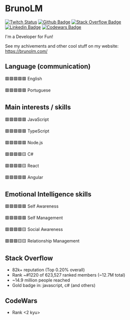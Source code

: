 # BrunoLM

[![Twitch Status](https://img.shields.io/twitch/status/brunolm?logo=twitch&logoColor=9246FF)](https://www.twitch.tv/brunolm)
[![Github Badge](https://img.shields.io/badge/-Github-000?style=flat-square&logo=Github&logoColor=white&link=https://github.com/brunolm)](https://github.com/brunolm)
[![Stack Overflow Badge](https://img.shields.io/badge/-Stack_Overflow-f48024?style=flat-square&logo=StackOverflow&logoColor=white&link=https://stackoverflow.com/users/340760/brunolm)](https://stackoverflow.com/users/340760/brunolm)
[![Linkedin Badge](https://img.shields.io/badge/-LinkedIn-blue?style=flat-square&logo=Linkedin&logoColor=white&link=https://www.linkedin.com/in/brunolm/)](https://www.linkedin.com/in/brunolm/)
[![Codewars Badge](https://www.codewars.com/users/brunolm/badges/micro)](https://www.codewars.com/users/brunolm/badges/micro)

I'm a Developer for Fun!

See my achivements and other cool stuff on my website: https://brunolm.com/

## Language (communication)

🟩🟩🟩🟩🟩 English

🟩🟩🟩🟩🟩 Portuguese

## Main interests / skills

🟩🟩🟩🟩🟩 JavaScript

🟩🟩🟩🟩🟩 TypeScript

🟩🟩🟩🟩🟩 Node.js

🟩🟩🟩🟩🟨 C#

🟩🟩🟩🟩🟨 React

🟩🟩🟩🟩🟩 Angular

## Emotional Intelligence skills

🟩🟩🟩🟩🟩 Self Awareness

🟩🟩🟩🟩🟩 Self Management

🟩🟩🟩🟩🟨 Social Awareness

🟩🟩🟩🟨🟨 Relationship Management

## Stack Overflow

- 82k+ reputation (Top 0.20% overall)
- Rank ~#1220 of 623,527 ranked members (~12.7M total)
- ~14.9 million people reached
- Gold badge in: javascript, c# (and others)

## CodeWars

- Rank <2 kyu>
